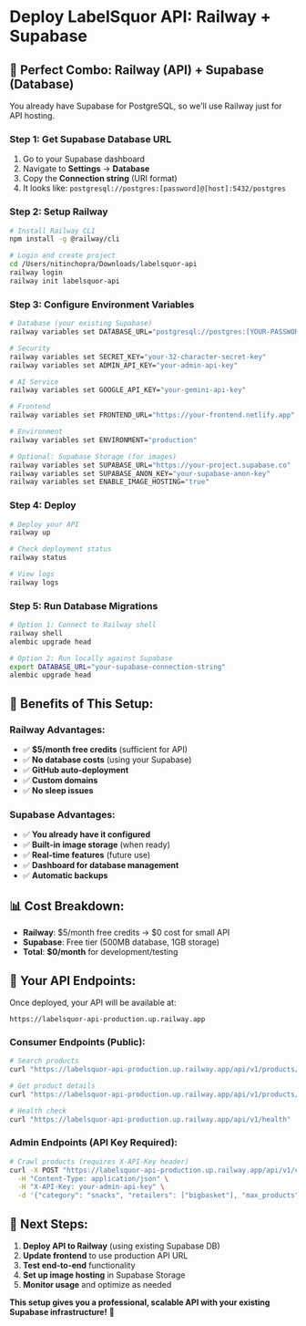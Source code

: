 # Deploy LabelSquor API: Railway + Supabase

## 🎯 Perfect Combo: Railway (API) + Supabase (Database)

You already have Supabase for PostgreSQL, so we'll use Railway just for API hosting.

### Step 1: Get Supabase Database URL

1. Go to your Supabase dashboard
2. Navigate to **Settings** → **Database**
3. Copy the **Connection string** (URI format)
4. It looks like: `postgresql://postgres:[password]@[host]:5432/postgres`

### Step 2: Setup Railway

```bash
# Install Railway CLI
npm install -g @railway/cli

# Login and create project
cd /Users/nitinchopra/Downloads/labelsquor-api
railway login
railway init labelsquor-api
```

### Step 3: Configure Environment Variables

```bash
# Database (your existing Supabase)
railway variables set DATABASE_URL="postgresql://postgres:[YOUR-PASSWORD]@[YOUR-HOST]:5432/postgres"

# Security
railway variables set SECRET_KEY="your-32-character-secret-key"
railway variables set ADMIN_API_KEY="your-admin-api-key"

# AI Service
railway variables set GOOGLE_API_KEY="your-gemini-api-key"

# Frontend
railway variables set FRONTEND_URL="https://your-frontend.netlify.app"

# Environment
railway variables set ENVIRONMENT="production"

# Optional: Supabase Storage (for images)
railway variables set SUPABASE_URL="https://your-project.supabase.co"
railway variables set SUPABASE_ANON_KEY="your-supabase-anon-key"
railway variables set ENABLE_IMAGE_HOSTING="true"
```

### Step 4: Deploy

```bash
# Deploy your API
railway up

# Check deployment status
railway status

# View logs
railway logs
```

### Step 5: Run Database Migrations

```bash
# Option 1: Connect to Railway shell
railway shell
alembic upgrade head

# Option 2: Run locally against Supabase
export DATABASE_URL="your-supabase-connection-string"
alembic upgrade head
```

## 🎉 **Benefits of This Setup:**

### **Railway Advantages:**
- ✅ **$5/month free credits** (sufficient for API)
- ✅ **No database costs** (using your Supabase)
- ✅ **GitHub auto-deployment**
- ✅ **Custom domains**
- ✅ **No sleep issues**

### **Supabase Advantages:**
- ✅ **You already have it configured**
- ✅ **Built-in image storage** (when ready)
- ✅ **Real-time features** (future use)
- ✅ **Dashboard for database management**
- ✅ **Automatic backups**

## 📊 **Cost Breakdown:**

- **Railway**: $5/month free credits → $0 cost for small API
- **Supabase**: Free tier (500MB database, 1GB storage)
- **Total**: **$0/month** for development/testing

## 🔧 **Your API Endpoints:**

Once deployed, your API will be available at:
```
https://labelsquor-api-production.up.railway.app
```

### **Consumer Endpoints (Public):**
```bash
# Search products
curl "https://labelsquor-api-production.up.railway.app/api/v1/products/search"

# Get product details
curl "https://labelsquor-api-production.up.railway.app/api/v1/products/{id}"

# Health check
curl "https://labelsquor-api-production.up.railway.app/api/v1/health"
```

### **Admin Endpoints (API Key Required):**
```bash
# Crawl products (requires X-API-Key header)
curl -X POST "https://labelsquor-api-production.up.railway.app/api/v1/crawler/crawl/category" \
  -H "Content-Type: application/json" \
  -H "X-API-Key: your-admin-api-key" \
  -d '{"category": "snacks", "retailers": ["bigbasket"], "max_products": 10}'
```

## 🎯 **Next Steps:**

1. **Deploy API to Railway** (using existing Supabase DB)
2. **Update frontend** to use production API URL
3. **Test end-to-end** functionality
4. **Set up image hosting** in Supabase Storage
5. **Monitor usage** and optimize as needed

**This setup gives you a professional, scalable API with your existing Supabase infrastructure!** 🚀
